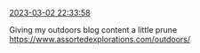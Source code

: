 [2023-03-02 22:33:58](https://mstdn.social/@hill_wanderer/109956067411408781)

Giving my outdoors blog content a little prune <a href="https://www.assortedexplorations.com/outdoors/" target="_blank" rel="nofollow noopener noreferrer" translate="no">https://www.assortedexplorations.com/outdoors/</a>